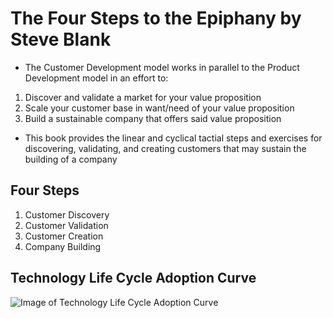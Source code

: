 # The Four Steps to the Epiphany by Steve Blank

- The Customer Development model works in parallel to the Product Development model in an effort to:
1. Discover and validate a market for your value proposition
2. Scale your customer base in want/need of your value proposition
3. Build a sustainable company that offers said value proposition
- This book provides the linear and cyclical tactial steps and exercises for discovering, validating, and creating customers that may sustain the building of a company

## Four Steps
1. Customer Discovery
2. Customer Validation
3. Customer Creation
4. Company Building

## Technology Life Cycle Adoption Curve
![Image of Technology Life Cycle Adoption Curve](https://upload.wikimedia.org/wikipedia/commons/d/d3/Technology-Adoption-Lifecycle.png)
